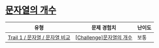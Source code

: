 # [문자열의 개수](https://www.codetree.ai/trails/complete/curated-cards/challenge-number-of-spring)

|유형|문제 경험치|난이도|
|---|---|---|
|[Trail 1 / 문자열 / 문자열 비교](https://www.codetree.ai/trail-info/novice-low/)|[[Challenge]문자열의 개수](https://www.codetree.ai/trails/complete/curated-cards/challenge-number-of-spring/)|보통|

